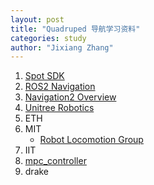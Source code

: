 ```yaml
---
layout: post
title: "Quadruped 导航学习资料"
categories: study
author: "Jixiang Zhang"
---
```


1. [Spot SDK](https://github.com/boston-dynamics/spot-sdk)
2. [ROS2 Navigation](https://github.com/ros-planning/navigation2)
3. [Navigation2 Overview](https://roscon.ros.org/2019/talks/roscon2019_navigation2_overview_final.pdf)
4. [Unitree Robotics](https://github.com/unitreerobotics)
5. ETH
6. MIT
   - [Robot Locomotion Group](http://groups.csail.mit.edu/locomotion/index.html)
7. IIT
8. [mpc_controller](https://github.com/google-research/motion_imitation/tree/master/mpc_controller)
9. drake